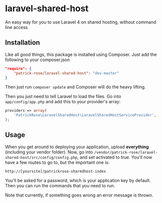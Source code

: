 laravel-shared-host
===================

An easy way for you to use Laravel 4 on shared hosting, without command line access

Installation
------------

Like all good things, this package is installed using Composer. Just add the
following to your composer.json

```json
"require": {
    "patrick-rose/laravel-shared-host": "dev-master"
}
```

Then just run `composer update` and Composer will do the heavy lifting.

Then you just need to tell Laravel to load the files. Go into `app/config/app.php`
and add this to your provider's array:

```php
providers => array(
    'PatrickRose\LaravelSharedHost\LaravelSharedHostServiceProvider',
);
```

Usage
-----

When you get around to deploying your application, upload **everything** (including
your vendor folder). Now, go into
`/vendor/patrick-rose/laravel-shared-host/src/config/config.php`, and set activated
to true. You'll now have a few routes to go to, but the important one is:

```
http://[yoursite]/patrickrose-sharedhost-index
```

You'll be asked for a password, which is your application key by default. Then you
can run the commands that you need to run.

Note that currently, if something goes wrong an error message is thrown. 
